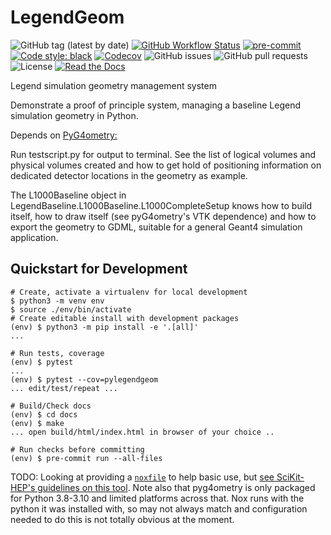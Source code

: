 # LegendGeom
![GitHub tag (latest by date)](https://img.shields.io/github/v/tag/warwick-legend/LegendGeom?logo=git)
[![GitHub Workflow Status](https://img.shields.io/github/workflow/status/warwick-legend/LegendGeom/pkgplaceholder/main?label=main%20branch&logo=github)](https://github.com/warwick-legend/LegendGeom/actions)
[![pre-commit](https://img.shields.io/badge/pre--commit-enabled-brightgreen?logo=pre-commit&logoColor=white)](https://github.com/pre-commit/pre-commit)
[![Code style: black](https://img.shields.io/badge/code%20style-black-000000.svg)](https://github.com/psf/black)
[![Codecov](https://img.shields.io/codecov/c/github/warwick-legend/LegendGeom?logo=codecov)](https://app.codecov.io/gh/warwick-legend/LegendGeom)
![GitHub issues](https://img.shields.io/github/issues/warwick-legend/LegendGeom?logo=github)
![GitHub pull requests](https://img.shields.io/github/issues-pr/warwick-legend/LegendGeom?logo=github)
![License](https://img.shields.io/github/license/warwick-legend/LegendGeom)
[![Read the Docs](https://img.shields.io/readthedocs/LegendGeom?logo=readthedocs)](https://LegendGeom.readthedocs.io)

Legend simulation geometry management system

Demonstrate a proof of principle system, managing a baseline Legend simulation geometry in Python.

Depends on [PyG4ometry:](http://www.pp.rhul.ac.uk/bdsim/pyg4ometry/index.html)

Run testscript.py for output to terminal. See the list of logical volumes and physical volumes created and how to get hold of positioning information on dedicated detector
locations in the geometry as example.

The L1000Baseline object in LegendBaseline.L1000Baseline.L1000CompleteSetup knows how to build itself, how to draw itself (see pyG4ometry's VTK dependence) and how to
export the geometry to GDML, suitable for a general Geant4 simulation application.

## Quickstart for Development
```console
# Create, activate a virtualenv for local development
$ python3 -m venv env
$ source ./env/bin/activate
# Create editable install with development packages
(env) $ python3 -m pip install -e '.[all]'
...

# Run tests, coverage
(env) $ pytest
...
(env) $ pytest --cov=pylegendgeom
... edit/test/repeat ...

# Build/Check docs
(env) $ cd docs
(env) $ make
... open build/html/index.html in browser of your choice ..

# Run checks before committing
(env) $ pre-commit run --all-files
```

TODO: Looking at providing a [`noxfile`](https://nox.thea.codes/en/stable/) to
help basic use, but [see SciKit-HEP's guidelines on this tool](https://scikit-hep.org/developer/tasks).
Note also that pyg4ometry is only packaged for Python 3.8-3.10 and limited platforms
across that. Nox runs with the python it was installed with, so may not always
match and configuration needed to do this is not totally obvious at the moment.
